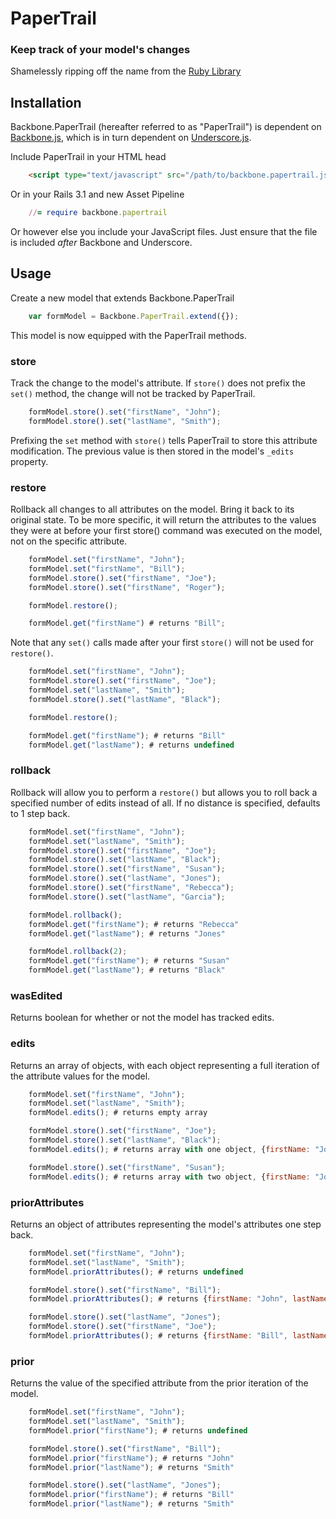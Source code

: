 # PaperTrail

### Keep track of your model's changes

Shamelessly ripping off the name from the [Ruby Library](https://github.com/airblade/paper_trail/)

## Installation

Backbone.PaperTrail (hereafter referred to as "PaperTrail") is dependent on [Backbone.js](http://backbonejs.org), which is in turn dependent on [Underscore.js](http://underscorejs.org).

Include PaperTrail in your HTML head

``` html
    <script type="text/javascript" src="/path/to/backbone.papertrail.js"></script>
```

Or in your Rails 3.1 and new Asset Pipeline

``` ruby
    //= require backbone.papertrail
```

Or however else you include your JavaScript files.  Just ensure that the file is included *after* Backbone and Underscore.

##  Usage

Create a new model that extends Backbone.PaperTrail

``` javascript
    var formModel = Backbone.PaperTrail.extend({});
```

This model is now equipped with the PaperTrail methods.

### store

Track the change to the model's attribute.  If `store()` does not prefix the `set()` method, the change will not be tracked by PaperTrail.

``` javascript
    formModel.store().set("firstName", "John");
    formModel.store().set("lastName", "Smith");
```

Prefixing the `set` method with `store()` tells PaperTrail to store this attribute modification.  The previous value is then stored in the model's `_edits` property.

### restore

Rollback all changes to all attributes on the model.  Bring it back to its original state.  To be more specific, it will return the attributes to the values they were at before your first store() command was executed on the model, not on the specific attribute.

``` javascript
    formModel.set("firstName", "John");
    formModel.set("firstName", "Bill");
    formModel.store().set("firstName", "Joe");
    formModel.store().set("firstName", "Roger");

    formModel.restore();

    formModel.get("firstName") # returns "Bill";
```

Note that any `set()` calls made after your first `store()` will not be used for `restore()`.

``` javascript
    formModel.set("firstName", "John");
    formModel.store().set("firstName", "Joe");
    formModel.set("lastName", "Smith");
    formModel.store().set("lastName", "Black");

    formModel.restore();

    formModel.get("firstName"); # returns "Bill"
    formModel.get("lastName"); # returns undefined
```

### rollback

Rollback will allow you to perform a `restore()` but allows you to roll back a specified number of edits instead of all.  If no distance is specified, defaults to 1 step back.

``` javascript
    formModel.set("firstName", "John");
    formModel.set("lastName", "Smith");
    formModel.store().set("firstName", "Joe");
    formModel.store().set("lastName", "Black");
    formModel.store().set("firstName", "Susan");
    formModel.store().set("lastName", "Jones");
    formModel.store().set("firstName", "Rebecca");
    formModel.store().set("lastName", "Garcia");

    formModel.rollback();
    formModel.get("firstName"); # returns "Rebecca"
    formModel.get("lastName"); # returns "Jones"

    formModel.rollback(2);
    formModel.get("firstName"); # returns "Susan"
    formModel.get("lastName"); # returns "Black"
```

### wasEdited

Returns boolean for whether or not the model has tracked edits.

### edits

Returns an array of objects, with each object representing a full iteration of the attribute values for the model.

``` javascript
    formModel.set("firstName", "John");
    formModel.set("lastName", "Smith");
    formModel.edits(); # returns empty array

    formModel.store().set("firstName", "Joe");
    formModel.store().set("lastName", "Black");
    formModel.edits(); # returns array with one object, {firstName: "Joe", lastName: "Black"}

    formModel.store().set("firstName", "Susan");
    formModel.edits(); # returns array with two object, {firstName: "Joe", lastName: "Black"} and {firstName: "Susan", lastName: "Black"}
```

### priorAttributes

Returns an object of attributes representing the model's attributes one step back.

``` javascript
    formModel.set("firstName", "John");
    formModel.set("lastName", "Smith");
    formModel.priorAttributes(); # returns undefined

    formModel.store().set("firstName", "Bill");
    formModel.priorAttributes(); # returns {firstName: "John", lastName: "Smith"}

    formModel.store().set("lastName", "Jones");
    formModel.store().set("firstName", "Joe");
    formModel.priorAttributes(); # returns {firstName: "Bill", lastName: "Jones"}
```

### prior

Returns the value of the specified attribute from the prior iteration of the model.

``` javascript
    formModel.set("firstName", "John");
    formModel.set("lastName", "Smith");
    formModel.prior("firstName"); # returns undefined

    formModel.store().set("firstName", "Bill");
    formModel.prior("firstName"); # returns "John"
    formModel.prior("lastName"); # returns "Smith"

    formModel.store().set("lastName", "Jones");
    formModel.prior("firstName"); # returns "Bill"
    formModel.prior("lastName"); # returns "Smith"
```